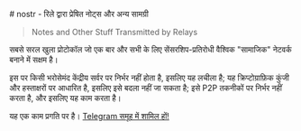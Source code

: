 \# nostr - रिले द्वारा प्रेषित नोट्स और अन्य सामग्री
> Notes and Other Stuff Transmitted by Relays

सबसे सरल खुला प्रोटोकॉल जो एक बार और सभी के लिए सेंसरशिप-प्रतिरोधी वैश्विक "सामाजिक" नेटवर्क बनाने में सक्षम है।

इस पर किसी भरोसेमंद केंद्रीय सर्वर पर निर्भर नहीं होता है, इसलिए यह लचीला है; यह क्रिप्टोग्राफ़िक कुंजी और हस्ताक्षरों पर आधारित है, इसलिए इसे बदला नहीं जा सकता है; इसे P2P तकनीकों पर निर्भर नहीं करता है, और इसलिए यह काम करता है।

यह एक काम प्रगति पर है। [Telegram समूह में शामिल हों!](https://t.me/nostr_protocol)
